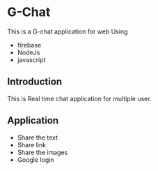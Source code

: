 # G-Chat 

This is a G-chat application for web Using 
- firebase
- NodeJs
- javascript


## Introduction 

This is Real time chat application  for multiple user.

## Application

- Share  the text
- Share link 
- Share the images 
- Google login
